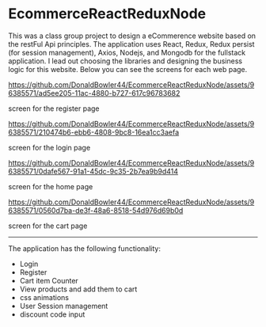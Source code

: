 # EcommerceReactReduxNode
This was a class group project to design a eCommerence website based on the restFul Api principles. 
The application uses React, Redux, Redux persist (for session management), Axios, Nodejs, and Mongodb for the fullstack application.
I lead out choosing the libraries and designing the business logic for this website. Below you can see the screens for each web page. 


https://github.com/DonaldBowler44/EcommerceReactReduxNode/assets/96385571/ad5ee205-11ac-4880-b727-617c96783682

screen for the register page



https://github.com/DonaldBowler44/EcommerceReactReduxNode/assets/96385571/210474b6-ebb6-4808-9bc8-16ea1cc3aefa

screen for the login page



https://github.com/DonaldBowler44/EcommerceReactReduxNode/assets/96385571/0dafe567-91a1-45dc-9c35-2b7ea9b9d414

screen for the home page



https://github.com/DonaldBowler44/EcommerceReactReduxNode/assets/96385571/0560d7ba-de3f-48a6-8518-54d976d69b0d

screen for the cart page
***
The application has the following functionality:

*  Login
*  Register
*  Cart item Counter
*  View products and add them to cart
*  css animations
*  User Session management
*  discount code input




